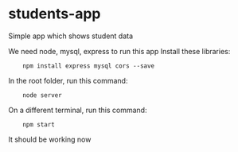 # students-app
Simple app which shows student data

We need node, mysql, express to run this app
Install these libraries:

        npm install express mysql cors --save

In the root folder, run this command:

        node server

On a different terminal, run this command:

        npm start
        

It should be working now
